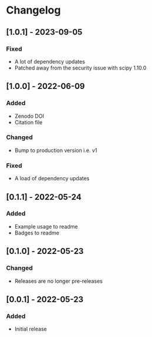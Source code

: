 # Changelog

## [1.0.1] - 2023-09-05

### Fixed
* A lot of dependency updates
* Patched away from the security issue with scipy 1.10.0

## [1.0.0] - 2022-06-09

### Added
* Zenodo DOI
* Citation file

### Changed
* Bump to production version i.e. v1

### Fixed
* A load of dependency updates

## [0.1.1] - 2022-05-24

### Added
* Example usage to readme
* Badges to readme


## [0.1.0] - 2022-05-23

### Changed
* Releases are no longer pre-releases


## [0.0.1] - 2022-05-23

### Added
* Initial release

